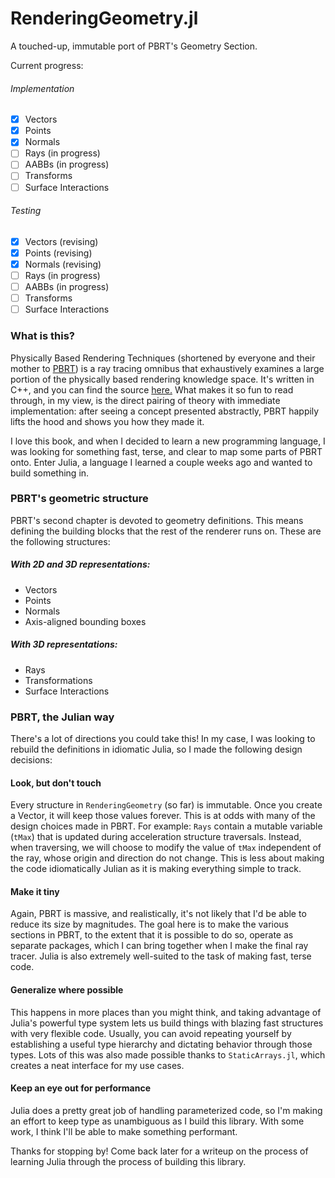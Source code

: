 # RenderingGeometry.jl
 A touched-up, immutable port of PBRT's Geometry Section.

Current progress:

###### Implementation

  - [x] Vectors
  - [x] Points
  - [x] Normals
  - [ ] Rays (in progress)
  - [ ] AABBs (in progress)
  - [ ] Transforms
  - [ ] Surface Interactions

###### Testing

  - [x] Vectors (revising)
  - [x] Points (revising)
  - [x] Normals (revising)
  - [ ] Rays (in progress)
  - [ ] AABBs (in progress)
  - [ ] Transforms
  - [ ] Surface Interactions

### What is this?
Physically Based Rendering Techniques (shortened by everyone
and their mother to [PBRT](https://www.pbrt.org/)) is a
ray tracing omnibus that exhaustively examines a large portion
of the physically based rendering knowledge space. It's written
in C++, and you can find the source [here.](https://github.com/mmp/pbrt-v3)
What makes it so fun to read through, in my view, is the direct pairing of
theory with immediate implementation: after seeing a concept presented
abstractly, PBRT happily lifts the hood and shows you how they made it.

I love this book, and when I decided to learn a new programming language,
I was looking for something fast, terse, and clear to map some parts of PBRT
onto. Enter Julia, a language I learned a couple weeks ago and wanted to build
something in.

### PBRT's geometric structure
PBRT's second chapter is devoted to geometry definitions. This means defining
the building blocks that the rest of the renderer runs on. These are the
following structures:

##### With 2D and 3D representations:
  - Vectors
  - Points
  - Normals
  - Axis-aligned bounding boxes

##### With 3D representations:
  - Rays
  - Transformations
  - Surface Interactions



### PBRT, the Julian way

There's a lot of directions you could take this! In my case, I was looking
to rebuild the definitions in idiomatic Julia, so I made the following design
decisions:

#### Look, but don't touch
Every structure in `RenderingGeometry` (so far) is immutable. Once you create a Vector,
it will keep those values forever. This is at odds with many of the design
choices made in PBRT. For example: `Rays` contain a mutable variable (`tMax`)
that is updated during acceleration structure traversals. Instead, when
traversing, we will choose to modify the value of `tMax` independent of the
ray, whose origin and direction do not change. This is less about making the
code idiomatically Julian as it is making everything simple to track.

#### Make it tiny
Again, PBRT is massive, and realistically, it's not likely that I'd be able to
reduce its size by magnitudes. The goal here is to make the various sections in
PBRT, to the extent that it is possible to do so, operate as separate packages,
which I can bring together when I make the final ray tracer. Julia is also
extremely well-suited to the task of making fast, terse code.

#### Generalize where possible
This happens in more places than you might think, and taking advantage of Julia's
powerful type system lets us build things with blazing fast structures with very
flexible code. Usually, you can avoid repeating yourself by establishing a useful
type hierarchy and dictating behavior through those types. Lots of this was also made
possible thanks to `StaticArrays.jl`, which creates a neat interface for my use cases.

#### Keep an eye out for performance
Julia does a pretty great job of handling parameterized code, so I'm making an effort
to keep type as unambiguous as I build this library. With some work, I think
I'll be able to make something performant.

Thanks for stopping by! Come back later for a writeup on the process of learning
Julia through the process of building this library.
